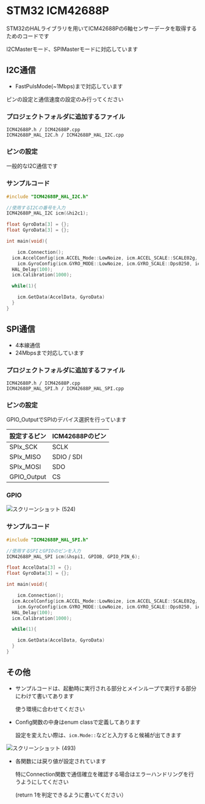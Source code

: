 # STM32 ICM42688P

STM32のHALライブラリを用いてICM42688Pの6軸センサーデータを取得するためのコードです

I2CMasterモード、SPIMasterモードに対応しています

## I2C通信

- FastPulsMode(~1Mbps)まで対応しています

ピンの設定と通信速度の設定のみ行ってください

### プロジェクトフォルダに追加するファイル
```
ICM42688P.h / ICM42688P.cpp
ICM42688P_HAL_I2C.h / ICM42688P_HAL_I2C.cpp
```

### ピンの設定

一般的なI2C通信です

### サンプルコード

```cpp
#include "ICM42688P_HAL_I2C.h"

//使用するI2Cの番号を入力
ICM42688P_HAL_I2C icm(&hi2c1);

float GyroData[3] = {};
float GyroData[3] = {};

int main(void){

	icm.Connection();
  icm.AccelConfig(icm.ACCEL_Mode::LowNoize, icm.ACCEL_SCALE::SCALE02g, icm.ACCEL_ODR::ODR01000hz, icm.ACCEL_DLPF::ODR40);
	icm.GyroConfig(icm.GYRO_MODE::LowNoize, icm.GYRO_SCALE::Dps0250, icm.GYRO_ODR::ODR01000hz, icm.GYRO_DLPF::ODR40);
  HAL_Delay(100);
  icm.Calibration(1000);

  while(1){

    icm.GetData(AccelData, GyroData)
  }
}
```

## SPI通信

- 4本線通信
- 24Mbpsまで対応しています

### プロジェクトフォルダに追加するファイル
```
ICM42688P.h / ICM42688P.cpp
ICM42688P_HAL_SPI.h / ICM42688P_HAL_SPI.cpp
```

### ピンの設定

GPIO_OutputでSPIのデバイス選択を行っています

| 設定するピン | ICM42688Pのピン |
| ---- | ---- | 
| SPIx_SCK | SCLK |
| SPIx_MISO | SDIO / SDI|
| SPIx_MOSI | SDO |
| GPIO_Output | CS|

### GPIO
![スクリーンショット (524)](https://github.com/user-attachments/assets/e1aaffec-eda2-4d0e-bdeb-c1da288f8b3b)


### サンプルコード

```cpp
#include "ICM42688P_HAL_SPI.h"

//使用するSPIとGPIOのピンを入力
ICM42688P_HAL_SPI icm(&hspi1, GPIOB, GPIO_PIN_6);

float AccelData[3] = {};
float GyroData[3] = {};

int main(void){

	icm.Connection();
  icm.AccelConfig(icm.ACCEL_Mode::LowNoize, icm.ACCEL_SCALE::SCALE02g, icm.ACCEL_ODR::ODR01000hz, icm.ACCEL_DLPF::ODR40);
	icm.GyroConfig(icm.GYRO_MODE::LowNoize, icm.GYRO_SCALE::Dps0250, icm.GYRO_ODR::ODR01000hz, icm.GYRO_DLPF::ODR40);
  HAL_Delay(100);
  icm.Calibration(1000);

  while(1){

    icm.GetData(AccelData, GyroData)
  }
}
```
## その他

- サンプルコードは、起動時に実行される部分とメインループで実行する部分にわけて書いてあります

    使う環境に合わせてください

- Config関数の中身はenum classで定義してあります

    設定を変えたい際は、```icm.Mode::```などと入力すると候補が出てきます

![スクリーンショット (493)](https://github.com/user-attachments/assets/1dff5040-14f2-4d4b-9303-17537af35aec)

- 各関数には戻り値が設定されています

  特にConnection関数で通信確立を確認する場合はエラーハンドリングを行うようにしてください

  (return 1を判定できるように書いてください）
